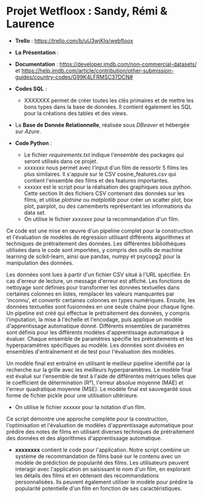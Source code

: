 # Projet Wetfloox : Sandy, Rémi & Laurence


* **Trello** :
  https://trello.com/b/uU3wjKIq/webfloox
  

* **La Présentation** : 

* **Documentation** : https://developer.imdb.com/non-commercial-datasets/   et   https://help.imdb.com/article/contribution/other-submission-guides/country-codes/G99K4LFRMSC37DCN# 

* **Codes SQL** : 
   * XXXXXXX permet de créer toutes les clés primaires et de mettre les bons types dans la base de données. Il contient également les SQL pour la créations des tables et des views.

* La **Base de Donnée Relationnelle**, réalisée sous _DBeaver_ et hébergée sur _Azure_. 




  
* **Code Python** :
  * Le fichier *requirements.txt* indique l'ensemble des packages qui seront utilisés dans ce projet.
  * *xxxxxxx* nous permet avec l'input d'un film de ressortir 5 films les plus similaires. Il s'appuie sur le CSV cosine_features.csv qui contient l'ensemble des films et des features importantes.
  * *xxxxxx* est le script pour la réalisation des graphiques sous python.
Cette section lit des fichiers CSV contenant des données sur les films, et utilise _plotnine_ ou _matplotlib_ pour créer un scatter plot, box plot, pairplot, ou des camemberts représentant les informations du data set.
  * On utilise le fichier *xxxxxxx* pour la recommandation d'un film.
  
 
Ce code est une mise en œuvre d'un pipeline complet pour la construction et l'évaluation de modèles de régression utilisant différents algorithmes et techniques de prétraitement des données. Les différentes bibliothèques utilisées dans le code sont importées, y compris des outils de machine learning de scikit-learn, ainsi que pandas, numpy et psycopg2 pour la manipulation des données.

Les données sont lues à partir d'un fichier CSV situé à l'URL spécifiée. En cas d'erreur de lecture, un message d'erreur est affiché. Les fonctions de nettoyage sont définies pour transformer les données textuelles dans certaines colonnes en listes, remplacer les valeurs manquantes par 'inconnu', et convertir certaines colonnes en types numériques. Ensuite, les données textuelles sont fusionnées en une seule chaîne pour chaque ligne. Un pipeline est créé  qui effectue le prétraitement des données, y compris l'imputation, la mise à l'échelle et l'encodage, puis applique un modèle d'apprentissage automatique donné. Différents ensembles de paramètres sont définis pour les différents modèles d'apprentissage automatique à évaluer. Chaque ensemble de paramètres spécifie les prétraitements et les hyperparamètres spécifiques au modèle. Les données sont divisées en ensembles d'entraînement et de test pour l'évaluation des modèles.

Un modèle final est entraîné en utilisant le meilleur pipeline identifié par la recherche sur la grille avec les meilleurs hyperparamètres. Le modèle final est évalué sur l'ensemble de test à l'aide de différentes métriques telles que le coefficient de détermination (R²), l'erreur absolue moyenne (MAE) et l'erreur quadratique moyenne (MSE). Le modèle final est sauvegardé sous forme de fichier pickle pour une utilisation ultérieure.

  * On utilise le fichier *xxxxxx* pour la notation d'un film.

Ce script démontre une approche complète pour la construction, l'optimisation et l'évaluation de modèles d'apprentissage automatique pour prédire des notes de films en utilisant diverses techniques de prétraitement des données et des algorithmes d'apprentissage automatique.

* **xxxxxxxx** contient le code pour l'application.
  Notre script combine un système de recommandation de films basé sur le contenu avec un modèle de prédiction de popularité des films. Les utilisateurs peuvent interagir avec l'application en saisissant le nom d'un film, en explorant les détails des films et en obtenant des recommandations personnalisées. Ils peuvent également utiliser le modèle pour prédire la popularité potentielle d'un film en fonction de ses caractéristiques.

